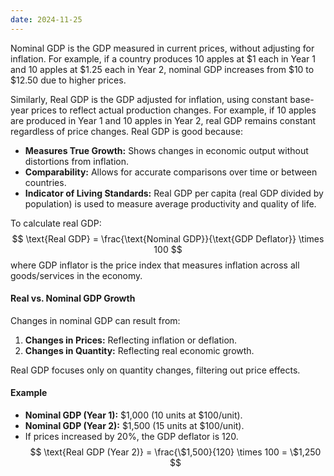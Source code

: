 ```yaml
---
date: 2024-11-25
---
```

Nominal GDP is the GDP measured in current prices, without adjusting for inflation. For example, if a country produces 10 apples at \$1 each in Year 1 and 10 apples at \$1.25 each in Year 2, nominal GDP increases from \$10 to \$12.50 due to higher prices.

Similarly, Real GDP is the GDP adjusted for inflation, using constant base-year prices to reflect actual production changes. For example, if 10 apples are produced in Year 1 and 10 apples in Year 2, real GDP remains constant regardless of price changes. Real GDP is good because:
- **Measures True Growth:** Shows changes in economic output without distortions from inflation.  
- **Comparability:** Allows for accurate comparisons over time or between countries.  
- **Indicator of Living Standards:** Real GDP per capita (real GDP divided by population) is used to measure average productivity and quality of life.

To calculate real GDP:  
$$
\text{Real GDP} = \frac{\text{Nominal GDP}}{\text{GDP Deflator}} \times 100
$$
where GDP inflator is the price index that measures inflation across all goods/services in the economy.

#### Real vs. Nominal GDP Growth
Changes in nominal GDP can result from:  
1. **Changes in Prices:** Reflecting inflation or deflation.  
2. **Changes in Quantity:** Reflecting real economic growth.  

Real GDP focuses only on quantity changes, filtering out price effects.

#### Example
- **Nominal GDP (Year 1):** \$1,000 (10 units at \$100/unit).  
- **Nominal GDP (Year 2):** \$1,500 (15 units at \$100/unit).  
- If prices increased by 20%, the GDP deflator is 120.  
$$
\text{Real GDP (Year 2)} = \frac{\$1,500}{120} \times 100 = \$1,250
$$